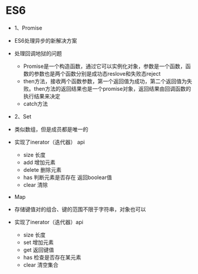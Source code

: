 # ES6
* 1、Promise 
* ES6处理异步的新解决方案
* 处理回调地狱的问题
    - Promise是一个构造函数，通过它可以实例化对象，参数是一个函数，函数的参数也是两个函数分别是成功态reslove和失败态reject
    - then方法，接收两个函数参数，第一个返回值为成功，第二个返回值为失败。then方法的返回结果也是一个promise对象，返回结果由回调函数的执行结果来决定
    - catch方法


* 2、Set
* 类似数组，但是成员都是唯一的
* 实现了inerator（迭代器） api
    - size  长度
    - add   增加元素
    - delete 删除元素
    - has    判断元素是否存在 返回boolear值
    - clear  清除


* Map
* 存储键值对的组合、键的范围不限于字符串，对象也可以
* 实现了inerator（迭代器）api
    - size 长度
    - set  增加元素
    - get  返回键值
    - has  检查是否存在某元素
    - clear 清空集合

